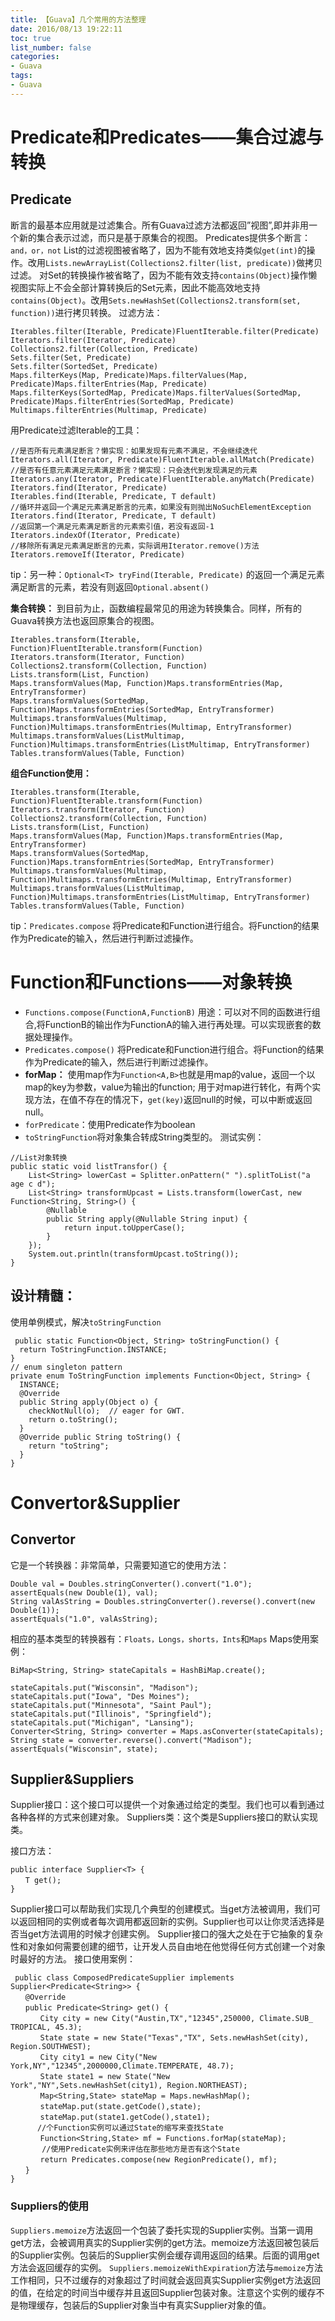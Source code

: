 ```yaml
---
title: 【Guava】几个常用的方法整理
date: 2016/08/13 19:22:11
toc: true
list_number: false
categories:
- Guava
tags:
- Guava
---
```



# Predicate和Predicates——集合过滤与转换
## Predicate

断言的最基本应用就是过滤集合。所有Guava过滤方法都返回”视图”,即并非用一个新的集合表示过滤，而只是基于原集合的视图。
Predicates提供多个断言：`and，or，not`
List的过滤视图被省略了，因为不能有效地支持类似`get(int)`的操作。改用`Lists.newArrayList(Collections2.filter(list, predicate))`做拷贝过滤。
对Set的转换操作被省略了，因为不能有效支持`contains(Object)`操作懒视图实际上不会全部计算转换后的Set元素，因此不能高效地支持`contains(Object)`。改用`Sets.newHashSet(Collections2.transform(set, function))`进行拷贝转换。
过滤方法：
```
Iterables.filter(Iterable, Predicate)FluentIterable.filter(Predicate)
Iterators.filter(Iterator, Predicate)
Collections2.filter(Collection, Predicate)
Sets.filter(Set, Predicate)
Sets.filter(SortedSet, Predicate)
Maps.filterKeys(Map, Predicate)Maps.filterValues(Map, Predicate)Maps.filterEntries(Map, Predicate)
Maps.filterKeys(SortedMap, Predicate)Maps.filterValues(SortedMap, Predicate)Maps.filterEntries(SortedMap, Predicate)
Multimaps.filterEntries(Multimap, Predicate)
```
用Predicate过滤Iterable的工具：
```
//是否所有元素满足断言？懒实现：如果发现有元素不满足，不会继续迭代
Iterators.all(Iterator, Predicate)FluentIterable.allMatch(Predicate) 
//是否有任意元素满足元素满足断言？懒实现：只会迭代到发现满足的元素	
Iterators.any(Iterator, Predicate)FluentIterable.anyMatch(Predicate) 
Iterators.find(Iterator, Predicate)
Iterables.find(Iterable, Predicate, T default)
//循环并返回一个满足元素满足断言的元素，如果没有则抛出NoSuchElementException
Iterators.find(Iterator, Predicate, T default) 
//返回第一个满足元素满足断言的元素索引值，若没有返回-1
Iterators.indexOf(Iterator, Predicate) 
//移除所有满足元素满足断言的元素，实际调用Iterator.remove()方法
Iterators.removeIf(Iterator, Predicate) 
```

tip：另一种：`Optional<T> tryFind(Iterable, Predicate)` 的返回一个满足元素满足断言的元素，若没有则返回`Optional.absent()`

**集合转换：**
到目前为止，函数编程最常见的用途为转换集合。同样，所有的Guava转换方法也返回原集合的视图。
```
Iterables.transform(Iterable, Function)FluentIterable.transform(Function)
Iterators.transform(Iterator, Function)
Collections2.transform(Collection, Function)
Lists.transform(List, Function)
Maps.transformValues(Map, Function)Maps.transformEntries(Map, EntryTransformer)
Maps.transformValues(SortedMap, Function)Maps.transformEntries(SortedMap, EntryTransformer)
Multimaps.transformValues(Multimap, Function)Multimaps.transformEntries(Multimap, EntryTransformer)
Multimaps.transformValues(ListMultimap, Function)Multimaps.transformEntries(ListMultimap, EntryTransformer)
Tables.transformValues(Table, Function)
```
**组合Function使用：**
```
Iterables.transform(Iterable, Function)FluentIterable.transform(Function)
Iterators.transform(Iterator, Function)
Collections2.transform(Collection, Function)
Lists.transform(List, Function)
Maps.transformValues(Map, Function)Maps.transformEntries(Map, EntryTransformer)
Maps.transformValues(SortedMap, Function)Maps.transformEntries(SortedMap, EntryTransformer)
Multimaps.transformValues(Multimap, Function)Multimaps.transformEntries(Multimap, EntryTransformer)
Multimaps.transformValues(ListMultimap, Function)Multimaps.transformEntries(ListMultimap, EntryTransformer)
Tables.transformValues(Table, Function)
```
tip：`Predicates.compose` 将Predicate和Function进行组合。将Function的结果作为Predicate的输入，然后进行判断过滤操作。

# Function和Functions——对象转换

- `Functions.compose(FunctionA,FunctionB)` 用途：可以对不同的函数进行组合,将FunctionB的输出作为FunctionA的输入进行再处理。可以实现嵌套的数据处理操作。
- `Predicates.compose()` 将Predicate和Function进行组合。将Function的结果作为Predicate的输入，然后进行判断过滤操作。
- **forMap：**
使用map作为`Function<A,B>`也就是用map的value，返回一个以map的key为参数，value为输出的function; 用于对map进行转化，有两个实现方法，在值不存在的情况下，`get(key)`返回null的时候，可以中断或返回null。
- `forPredicate`：使用Predicate作为boolean
- `toStringFunction`将对象集合转成String类型的。
测试实例：
```
//List对象转换
public static void listTransfor() {
    List<String> lowerCast = Splitter.onPattern(" ").splitToList("a age c d");
    List<String> transformUpcast = Lists.transform(lowerCast, new Function<String, String>() {
        @Nullable
        public String apply(@Nullable String input) {
            return input.toUpperCase();
        }
    });
    System.out.println(transformUpcast.toString());
}
```
## 设计精髓：
使用单例模式，解决`toStringFunction`
```
 public static Function<Object, String> toStringFunction() {
  return ToStringFunction.INSTANCE;
}
// enum singleton pattern
private enum ToStringFunction implements Function<Object, String> {
  INSTANCE;
  @Override
  public String apply(Object o) {
    checkNotNull(o);  // eager for GWT.
    return o.toString();
  }
  @Override public String toString() {
    return "toString";
  }
}
```

# Convertor&Supplier

## Convertor
它是一个转换器：非常简单，只需要知道它的使用方法：
```
Double val = Doubles.stringConverter().convert("1.0");
assertEquals(new Double(1), val);
String valAsString = Doubles.stringConverter().reverse().convert(new Double(1)); 
assertEquals("1.0", valAsString);

```

相应的基本类型的转换器有：`Floats，Longs，shorts，Ints`和`Maps`
Maps使用案例：
```
BiMap<String, String> stateCapitals = HashBiMap.create();
   
stateCapitals.put("Wisconsin", "Madison");
stateCapitals.put("Iowa", "Des Moines");
stateCapitals.put("Minnesota", "Saint Paul");
stateCapitals.put("Illinois", "Springfield");
stateCapitals.put("Michigan", "Lansing");
Converter<String, String> converter = Maps.asConverter(stateCapitals);
String state = converter.reverse().convert("Madison");
assertEquals("Wisconsin", state);
```

## Supplier&Suppliers

Supplier接口：这个接口可以提供一个对象通过给定的类型。我们也可以看到通过各种各样的方式来创建对象。
Suppliers类：这个类是Suppliers接口的默认实现类。

接口方法：
```
public interface Supplier<T> {
　　T get();
}
```

Supplier接口可以帮助我们实现几个典型的创建模式。当get方法被调用，我们可以返回相同的实例或者每次调用都返回新的实例。Supplier也可以让你灵活选择是否当get方法调用的时候才创建实例。
Supplier接口的强大之处在于它抽象的复杂性和对象如何需要创建的细节，让开发人员自由地在他觉得任何方式创建一个对象时最好的方法。
接口使用案例：
```
 public class ComposedPredicateSupplier implements Supplier<Predicate<String>> {
　　@Override
　　public Predicate<String> get() {
　　　　City city = new City("Austin,TX","12345",250000, Climate.SUB_ TROPICAL, 45.3);
　　　　State state = new State("Texas","TX", Sets.newHashSet(city), Region.SOUTHWEST);
　　　　City city1 = new City("New York,NY","12345",2000000,Climate.TEMPERATE, 48.7);
　　　　State state1 = new State("New York","NY",Sets.newHashSet(city1), Region.NORTHEAST);
　　　　Map<String,State> stateMap = Maps.newHashMap();
　　　　stateMap.put(state.getCode(),state);
　　　　stateMap.put(state1.getCode(),state1);
      //个Function实例可以通过State的缩写来查找State
　　　　Function<String,State> mf = Functions.forMap(stateMap);
       //使用Predicate实例来评估在那些地方是否有这个State
　　　　return Predicates.compose(new RegionPredicate(), mf);
　　}
}
```

### Suppliers的使用
`Suppliers.memoize`方法返回一个包装了委托实现的Supplier实例。当第一调用get方法，会被调用真实的Supplier实例的get方法。memoize方法返回被包装后的Supplier实例。包装后的Supplier实例会缓存调用返回的结果。后面的调用get方法会返回缓存的实例。
`Suppliers.memoizeWithExpiration`方法与`memoize`方法工作相同，只不过缓存的对象超过了时间就会返回真实Supplier实例get方法返回的值，在给定的时间当中缓存并且返回Supplier包装对象。注意这个实例的缓存不是物理缓存，包装后的Supplier对象当中有真实Supplier对象的值。